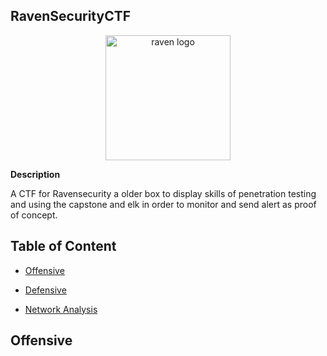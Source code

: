 ## RavenSecurityCTF
<p align="center">
  <img width="200" src="https://cdn.discordapp.com/attachments/1002356492344770703/1002956300226924604/unknown.png" alt="raven logo">
</p>

**Description**

A CTF for Ravensecurity a older box to display skills of penetration testing and using the capstone and elk in order to monitor and send alert as proof of concept. 

## Table of Content

  - [Offensive](https://github.com/Ruykii/MSUBootcamp2022/tree/main/Ansible](https://github.com/Ruykii/RavenSecurityCTF/blob/main/Offensive.md))
  
  - [Defensive](https://github.com/Ruykii/RavenSecurityCTF/blob/main/Defensive.md)
  
  - [Network Analysis]( )
 
## Offensive
